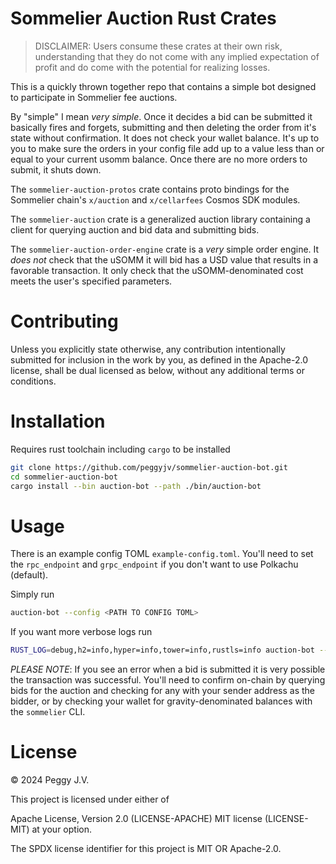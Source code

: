 # Sommelier Auction Rust Crates

> DISCLAIMER: Users consume these crates at their own risk, understanding that they do not come with any implied expectation of profit and do come with the potential for realizing losses.

This is a quickly thrown together repo that contains a simple bot designed to participate in Sommelier fee auctions. 

By "simple" I mean *very simple*. Once it decides a bid can be submitted it basically fires and forgets, submitting and then deleting the order from it's state without confirmation. It does not check your wallet balance. It's up to you to make sure the orders in your config file add up to a value less than or equal to your current usomm balance. Once there are no more orders to submit, it shuts down.

The `sommelier-auction-protos` crate contains proto bindings for the Sommelier chain's `x/auction` and `x/cellarfees` Cosmos SDK modules.

The `sommelier-auction` crate is a generalized auction library containing a client for querying auction and bid data and submitting bids.

The `sommelier-auction-order-engine` crate is a *very* simple order engine. It *does not* check that the uSOMM it will bid has a USD value that results in a favorable transaction. It only check that the uSOMM-denominated cost meets the user's specified parameters.

# Contributing

Unless you explicitly state otherwise, any contribution intentionally submitted for inclusion in the work by you, as defined in the Apache-2.0 license, shall be dual licensed as below, without any additional terms or conditions.

# Installation

Requires rust toolchain including `cargo` to be installed

```bash
git clone https://github.com/peggyjv/sommelier-auction-bot.git
cd sommelier-auction-bot
cargo install --bin auction-bot --path ./bin/auction-bot
```

# Usage

There is an example config TOML `example-config.toml`. You'll need to set the `rpc_endpoint` and `grpc_endpoint` if you don't want to use Polkachu (default).

Simply run

```bash
auction-bot --config <PATH TO CONFIG TOML>
```

If you want more verbose logs run

```bash
RUST_LOG=debug,h2=info,hyper=info,tower=info,rustls=info auction-bot --config <PATH TO CONFIG TOML>
```

*PLEASE NOTE*: If you see an error when a bid is submitted it is very possible the transaction was successful. You'll need to confirm on-chain by querying bids for the auction and checking for any with your sender address as the bidder, or by checking your wallet for gravity-denominated balances with the `sommelier` CLI.

# License

© 2024 Peggy J.V.

This project is licensed under either of

Apache License, Version 2.0 (LICENSE-APACHE)
MIT license (LICENSE-MIT)
at your option.

The SPDX license identifier for this project is MIT OR Apache-2.0. 
